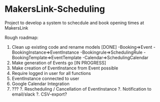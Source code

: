 # MakersLink-Scheduling
Project to develop a system to schecdule and book opening times at MakersLink

Rough roadmap:
1. Clean up existing code and rename models [DONE]
-Booking=>Event
-BookingInstance=>EventInstance
-Bookingrule=>SchedulingRule
-BookingTemplate=>EventTemplate
-Calendar=>SchedulingCalendar
2. Make generation of Events go [IN PROGRESS]
3. Make creation of EventInstance from Event possible
4. Require logged in user for all functions
5. EventInstance connected to user
6. Google Calendar Integration
7. ???
?. Rescheduling / Cancellation of EventInstance
?. Notification to email/slack
?. CSV-export?
